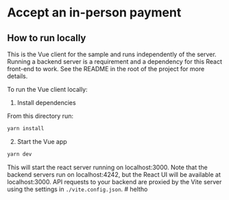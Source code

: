 # Accept an in-person payment

## How to run locally

This is the Vue client for the sample and runs independently of the server. Running a backend server is a requirement
and a dependency for this React front-end to work. See the README in the root
of the project for more details.

To run the Vue client locally:

1. Install dependencies

From this directory run:

```sh
yarn install
```

2. Start the Vue app

```sh
yarn dev
```

This will start the react server running on localhost:3000. Note that the
backend servers run on localhost:4242, but the React UI will be available at
localhost:3000. API requests to your backend are proxied by the
Vite server using the settings in `./vite.config.json`.
#   h e l t h o  
 